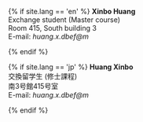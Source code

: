 {% if site.lang == 'en' %}
**Xinbo Huang**<br>
Exchange student (Master course)<br>
Room 415, South building 3<br>
E-mail: *huang.x.dbef@m*<br>

{% endif %}

{% if site.lang == 'jp' %}
**Huang Xinbo**<br>
交換留学生 (修士課程)<br>
南3号館415号室<br>
E-mail: *huang.x.dbef@m*<br>

{% endif %}
